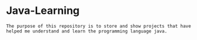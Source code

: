 # Java-Learning
    The purpose of this repository is to store and show projects that have helped me understand and learn the programming language java.
